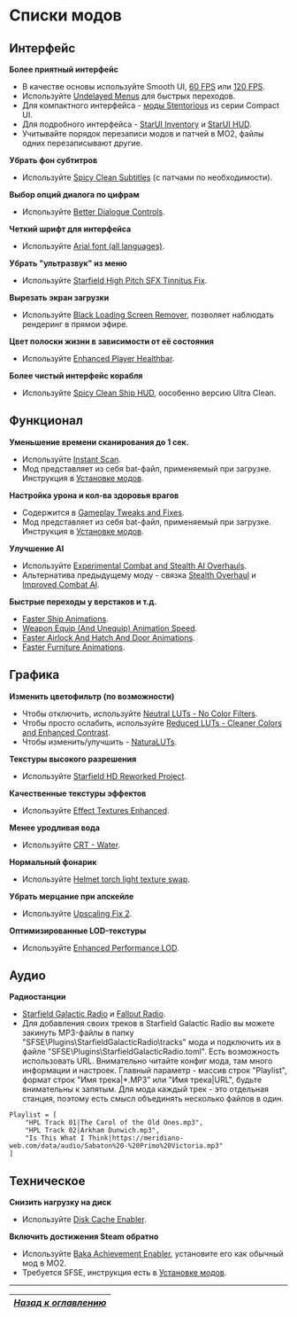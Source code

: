 # Списки модов

## Интерфейс

**Более приятный интерфейс**

+ В качестве основы используйте Smooth UI, [60 FPS](https://www.nexusmods.com/starfield/mods/350) или [120 FPS](https://www.nexusmods.com/starfield/mods/497).
+ Используйте [Undelayed Menus](https://www.nexusmods.com/starfield/mods/404) для быстрых переходов.
+ Для компактного интерфейса - [моды Stentorious](https://www.nexusmods.com/starfield/users/13373850?tab=user+files) из серии Compact UI.
+ Для подробного интерфейса - [StarUI Inventory](https://www.nexusmods.com/starfield/mods/773) и [StarUI HUD](https://www.nexusmods.com/starfield/mods/3444).
+ Учитывайте порядок перезаписи модов и патчей в MO2, файлы одних перезаписывают другие.

**Убрать фон субтитров**

+ Используйте [Spicy Clean Subtitles](https://www.nexusmods.com/starfield/mods/539) (с патчами по необходимости).

**Выбор опций диалога по цифрам**

+ Используйте [Better Dialogue Controls](https://www.nexusmods.com/starfield/mods/1223).

**Четкий шрифт для интерфейса**

+ Используйте [Arial font (all languages)](https://www.nexusmods.com/starfield/mods/265).

**Убрать "ультразвук" из меню**

+ Используйте [Starfield High Pitch SFX Tinnitus Fix](https://www.nexusmods.com/starfield/mods/787).

**Вырезать экран загрузки**

+ Используйте [Black Loading Screen Remover](https://www.nexusmods.com/starfield/mods/546), позволяет наблюдать рендеринг в прямои эфире.

**Цвет полоски жизни в зависимости от её состояния**

+ Используйте [Enhanced Player Healthbar](https://www.nexusmods.com/starfield/mods/454).

**Более чистый интерфейс корабля**

+ Используйте [Spicy Clean Ship HUD](https://www.nexusmods.com/starfield/mods/529), оособенно версию Ultra Clean.

## Функционал

**Уменьшение времени сканирования до 1 сек.**

+ Используйте [Instant Scan](https://www.nexusmods.com/starfield/mods/759).
+ Мод представляет из себя bat-файл, применяемый при загрузке. Инструкция в [Установке модов](Установка-модов.md).

**Настройка урона и кол-ва здоровья врагов**

+ Содержится в [Gameplay Tweaks and Fixes](https://www.nexusmods.com/starfield/mods/241).
+ Мод представляет из себя bat-файл, применяемый при загрузке. Инструкция в [Установке модов](Установка-модов.md).

**Улучшение AI**

+ Используйте [Experimental Combat and Stealth AI Overhauls](https://www.nexusmods.com/starfield/mods/1043).
+ Альтернатива предыдущему моду - связка [Stealth Overhaul](https://www.nexusmods.com/starfield/mods/819) и [Improved Combat AI](https://www.nexusmods.com/starfield/mods/1392).

**Быстрые переходы у верстаков и т.д.**

+ [Faster Ship Animations](https://www.nexusmods.com/starfield/mods/2815).
+ [Weapon Equip (And Unequip) Animation Speed](https://www.nexusmods.com/starfield/mods/3532).
+ [Faster Airlock And Hatch And Door Animations](https://www.nexusmods.com/starfield/mods/2489).
+ [Faster Furniture Animations](https://www.nexusmods.com/starfield/mods/2645).

## Графика

**Изменить цветофильтр (по возможности)**

+ Чтобы отключить, используйте [Neutral LUTs - No Color Filters](https://www.nexusmods.com/starfield/mods/323).
+ Чтобы просто ослабить, используйте [Reduced LUTs - Cleaner Colors and Enhanced Contrast](https://www.nexusmods.com/starfield/mods/589).
+ Чтобы изменить/улучшить - [NaturaLUTs](https://www.nexusmods.com/starfield/mods/1119).

**Текстуры высокого разрешения**

+ Используйте [Starfield HD Reworked Project](https://www.nexusmods.com/starfield/mods/3486).

**Качественные текстуры эффектов**

+ Используйте [Effect Textures Enhanced](https://www.nexusmods.com/starfield/mods/340).

**Менее уродливая вода**

+ Используйте [CRT - Water](https://www.nexusmods.com/starfield/mods/1508).

**Нормальный фонарик**

+ Используйте [Helmet torch light texture swap](https://www.nexusmods.com/starfield/mods/402).

**Убрать мерцание при апскейле**

+ Используйте [Upscaling Fix 2](https://www.nexusmods.com/starfield/mods/3930).

**Оптимизированные LOD-текстуры**

+ Используйте [Enhanced Performance LOD](https://www.nexusmods.com/starfield/mods/1104).

## Аудио

**Радиостанции**

+ [Starfield Galactic Radio](https://www.nexusmods.com/starfield/mods/3775) и [Fallout Radio](https://www.nexusmods.com/starfield/mods/3839).
+ Для добавления своих треков в Starfield Galactic Radio вы можете закинуть MP3-файлы в папку "SFSE\Plugins\StarfieldGalacticRadio\tracks" мода и подключить их в файле "SFSE\Plugins\StarfieldGalacticRadio.toml". Есть возможность использовать URL. Внимательно читайте конфиг мода, там много информации и настроек. Главный параметр - массив строк "Playlist", формат строк "Имя трека|\*.MP3" или "Имя трека|URL", будьте внимательны к запятым. Для мода каждый трек - это отдельная станция, поэтому есть смысл объединять несколько файлов в один.
```
Playlist = [
    "HPL Track 01|The Carol of the Old Ones.mp3",
    "HPL Track 02|Arkham Dunwich.mp3",
    "Is This What I Think|https://meridiano-web.com/data/audio/Sabaton%20-%20Primo%20Victoria.mp3"
]
```

## Техническое

**Снизить нагрузку на диск**

+ Используйте [Disk Cache Enabler](https://www.nexusmods.com/starfield/mods/2245).

**Включить достижения Steam обратно**

+ Используйте [Baka Achievement Enabler](https://www.nexusmods.com/starfield/mods/658), установите его как обычный мод в MO2.
+ Требуется SFSE, инструкция есть в [Установке модов](Установка-модов.md).

------

|[*Назад к оглавлению*](https://github.com/Meridiano/Starfield-Head)|
|:---:|